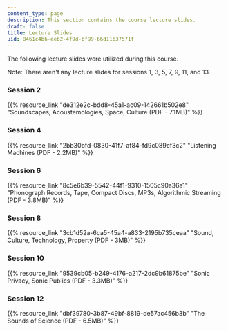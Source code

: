 ```yaml
---
content_type: page
description: This section contains the course lecture slides.
draft: false
title: Lecture Slides
uid: 8461c4b6-eeb2-4f9d-bf99-66d11b37571f
---
```

The following lecture slides were utilized during this course. 

Note: There aren't any lecture slides for sessions 1, 3, 5, 7, 9, 11, and 13.

### Session 2

{{% resource_link "de312e2c-bdd8-45a1-ac09-142661b502e8" "Soundscapes, Acoustemologies, Space, Culture (PDF - 7.1MB)" %}}

### Session 4

{{% resource_link "2bb30bfd-0830-41f7-af84-fd9c089cf3c2" "Listening Machines (PDF - 2.2MB)" %}}

### Session 6

{{% resource_link "8c5e6b39-5542-44f1-9310-1505c90a36a1" "Phonograph Records, Tape, Compact Discs, MP3s, Algorithmic Streaming (PDF - 3.8MB)" %}}

### Session 8

{{% resource_link "3cb1d52a-6ca5-45a4-a833-2195b735ceaa" "Sound, Culture, Technology, Property (PDF - 3MB)" %}}

### Session 10

{{% resource_link "9539cb05-b249-4176-a217-2dc9b61875be" "Sonic Privacy, Sonic Publics (PDF - 3.3MB)" %}}

### Session 12

{{% resource_link "dbf39780-3b87-49bf-8819-de57ac456b3b" "The Sounds of Science (PDF - 6.5MB)" %}}